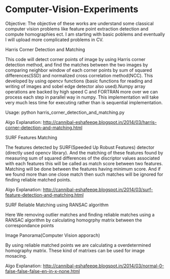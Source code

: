 # Computer-Vision-Experiments

Objective:
The objective of these works are understand some classical computer vision problems like feature point extraction detection and compute homographies ect. I am starting with basic poblems and eventually I will upload more complicated problems in CV. 

Harris Corner Detection and Matching

This code will detect corner points of image by using Harris corner detection method, and find 
the matches between the two images by comparing neighbor window of each corner points by sum of 
squared differences(SSD) and normalized cross correlation method(NCC). This developed by using opencv 
functions (basic functions for reading and writing of images and sobel edge detector also used).Numpy 
array operations are backed by high speed C and FORTRAN more over we can process each step in parallel 
way in numpy. This implementation will take very much less time for executing rather than is sequential 
implementation.

Usage: python harris_corner_detection_and_matching.py

Algo Explanation: http://cannibal-eshafeeqe.blogspot.in/2014/03/harris-corner-detection-and-matching.html

SURF Features Matching

The features detected by SURF(Speeded Up Robust Features) detector (directly used opencv library). 
And the matching of these features found by measuring sum of squared differences of the discriptor 
values associated with each features this will be called as match score between two features. 
Matching will be done between the features having minimum score. And if we found more than one close 
match then such matches will be ignored for finding reliable matched points.

Algo Explanation: http://cannibal-eshafeeqe.blogspot.in/2014/03/surf-feature-detection-and-matching.html

SURF Reliable Matching using RANSAC algorithm 

Here We removing outlier matches and finding reliable matches using a RANSAC algorithm by calculating homogrphy matrix between the 
correspondance points

Image Panorama(Computer Vision apporach)

By using reliable matched points we are calculating a overdetermined homography matrix. These kind of matrixes 
can be used for image mosacing.

Algo Explanation: http://cannibal-eshafeeqe.blogspot.in/2014/03/normal-0-false-false-false-en-in-x-none.html
